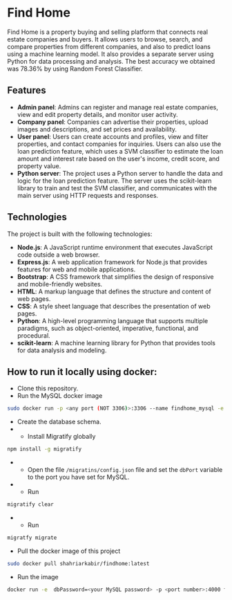 # Find Home

Find Home is a property buying and selling platform that connects real estate companies and buyers. It allows users to browse, search, and compare properties from different companies, and also to predict loans using a machine learning model. It also provides a separate server using Python for data processing and analysis.
The best accuracy we obtained was 78.36% by using Random Forest Classifier.

## Features

- **Admin panel**: Admins can register and manage real estate companies, view and edit property details, and monitor user activity.
- **Company panel**: Companies can advertise their properties, upload images and descriptions, and set prices and availability.
- **User panel**: Users can create accounts and profiles, view and filter properties, and contact companies for inquiries. Users can also use the loan prediction feature, which uses a SVM classifier to estimate the loan amount and interest rate based on the user's income, credit score, and property value.
- **Python server**: The project uses a Python server to handle the data and logic for the loan prediction feature. The server uses the scikit-learn library to train and test the SVM classifier, and communicates with the main server using HTTP requests and responses.

## Technologies

The project is built with the following technologies:

- **Node.js**: A JavaScript runtime environment that executes JavaScript code outside a web browser.
- **Express.js**: A web application framework for Node.js that provides features for web and mobile applications.
- **Bootstrap**: A CSS framework that simplifies the design of responsive and mobile-friendly websites.
- **HTML**: A markup language that defines the structure and content of web pages.
- **CSS**: A style sheet language that describes the presentation of web pages.
- **Python**: A high-level programming language that supports multiple paradigms, such as object-oriented, imperative, functional, and procedural.
- **scikit-learn**: A machine learning library for Python that provides tools for data analysis and modeling.

## How to run it locally using docker:
- Clone this repository.
- Run the MySQL docker image
```bash 
sudo docker run -p <any port (NOT 3306)>:3306 --name findhome_mysql -e MYSQL_ROOT_PASSWORD=<password> -e MYSQL_DATABASE=find_home -d mysql:latest
```
- Create the database schema.
- - Install Migratify globally 
```bash
npm install -g migratify
```
- - Open the file <code>/migratins/config.json</code> file and set the <code>dbPort</code> variable to the port you have set for MySQL.
- - Run 
```bash
migratify clear
```
- - Run
```bash
migratfy migrate
```
- Pull the docker image of this project 

```bash 
sudo docker pull shahriarkabir/findhome:latest
```

- Run the image
```bash 
docker run -e  dbPassword=<your MySQL password> -p <port number>:4000 findhome:latest
```